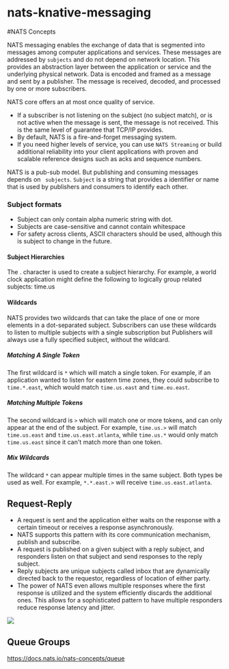# nats-knative-messaging

#NATS Concepts

NATS messaging enables the exchange of data that is segmented into messages among computer applications and services. 
These messages are addressed by ``` subjects ``` and do not depend on network location. This provides an abstraction 
layer between the application or service and the underlying physical network. Data is encoded and framed as a message and sent by a publisher. 
The message is received, decoded, and processed by one or more subscribers.

NATS core offers an at most once quality of service. 
- If a subscriber is not listening on the subject (no subject match), or is not active when the message is sent, the message is not received. This is the same level of guarantee that TCP/IP provides. 
- By default, NATS is a fire-and-forget messaging system. 
- If you need higher levels of service, you can use ```NATS Streaming``` or build additional reliability into your client applications with proven and scalable reference designs such as acks and sequence numbers.

NATS is a pub-sub model. But publishing and consuming messages depends on ``` subjects```. ```Subject``` is a string that provides a identifier or name that is used by publishers and consumers to identify each other. 

### Subject formats

- Subject can only contain alpha numeric string with dot.
- Subjects are case-sensitive and cannot contain whitespace
- For safety across clients, ASCII characters should be used, although this is subject to change in the future.


#### Subject Hierarchies

The . character is used to create a subject hierarchy. For example, a world clock application might define the following to logically group related subjects:
time.us

#### Wildcards

NATS provides two wildcards that can take the place of one or more elements in a dot-separated subject. Subscribers can use these wildcards to listen to multiple subjects with a single subscription but Publishers will always use a fully specified subject, without the wildcard.

##### Matching A Single Token

The first wildcard is ```*``` which will match a single token. For example, if an application wanted to listen for eastern time zones, they could subscribe to ``` time.*.east```, which would match ```time.us.east``` and ```time.eu.east```.

##### Matching Multiple Tokens

The second wildcard is ```>``` which will match one or more tokens, and can only appear at the end of the subject. For example, ```time.us.>``` will match ```time.us.east``` and ```time.us.east.atlanta```, while ```time.us.*``` would only match ```time.us.east``` since it can't match more than one token.

##### Mix Wildcards

The wildcard ```*``` can appear multiple times in the same subject. Both types be used as well. For example, ```*.*.east.>``` will receive ```time.us.east.atlanta```.


## Request-Reply

- A request is sent and the application either waits on the response with a certain timeout or receives a response asynchronously.
- NATS supports this pattern with its core communication mechanism, publish and subscribe. 
- A request is published on a given subject with a reply subject, and responders listen on that subject and send responses to the reply subject. 
- Reply subjects are unique subjects called inbox that are dynamically directed back to the requestor, regardless of location of either party.
- The power of NATS even allows multiple responses where the first response is utilized and the system efficiently discards the additional ones. This allows for a sophisticated pattern to have multiple responders reduce response latency and jitter.

![](https://blobs.gitbook.com/assets%2F-LqMYcZML1bsXrN3Ezg0%2F-LqMZac7AGFpQY7ewbGi%2F-LqMZgh0PE7kV9Q2l3BV%2Freqrepl.svg?generation=1570206044012948&alt=media)


## Queue Groups

https://docs.nats.io/nats-concepts/queue






